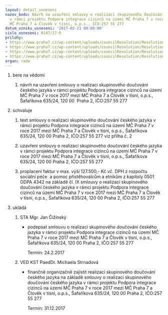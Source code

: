 ```yaml
---
layout: detail_usneseni
nazev_bodu: Návrh na uzavření smlouvy o realizaci skupinového doučování českého jazyka
  v rámci projektu Podpora integrace cizinců na území MČ Praha 7 v roce 2017 mezi
  MČ Praha 7 a Člověk v tísni, o.p.s., IČO:257 55 277
datum_vzniku_usneseni: '2017-02-21 00:00:00'
cislo_usneseni: 0147/17-R
prilohy:
- https://www.praha7.cz/wp-content/uploads/councilResolution/Resolutions/28848/export/duvodovazpravazverejnit~168912.doc
- https://www.praha7.cz/wp-content/uploads/councilResolution/Resolutions/28848/export/Smlouvaorealizaciskupinovehodoucovaniceskehojazyka_MCaCvt_zmenypro2017_III~168911.doc
- https://www.praha7.cz/wp-content/uploads/councilResolution/Resolutions/28848/export/usneseni~168910.pdf
- https://www.praha7.cz/wp-content/uploads/councilResolution/Resolutions/28848/export/export~296717.pdf
organ: rada
---
```

<ol class="urzList_view" id="urzList">
<li class="urzClass1" id=""><span name="1">bere na vědomí</span> 
<ol class="urzOlClass">
<li class="urzClass2" style="TEXT-ALIGN: left" id=""><span><p>návrh na uzavření smlouvy o realizaci skupinového doučování českého jazyka v rámci projektu Podpora integrace cizinců na území MČ Praha 7 v roce 2017 mezi MČ Praha 7 a Člověk v tísni, o.p.s., Šafaříkova 635/24, 120 00&nbsp; Praha 2, IČO:257 55 277</p></span></li></ol></li>
<li class="urzClass1" id=""><span name="24">schvaluje</span> 
<ol class="urzOlClass">
<li class="urzClass2" style="TEXT-ALIGN: left" id=""><span><p>text smlouvy o realizaci skupinového doučování českého jazyka v rámci projektu Podpora integrace cizinců na území MČ Praha 7 v roce 2017 mezi MČ Praha 7 a Člověk v tísni, o.p.s., Šafaříkova 635/24, 120 00 Praha 2, IČO:257 55 277 viz přílha č. 2</p></span></li>
<li class="urzClass2" style="TEXT-ALIGN: left" id=""><span><p>uzavření smlouvy o realizaci skupinového doučování českého jazyka v rámci projektu Podpora integrace cizinců na území MČ Praha 7 v roce 2017 mezi MČ Praha 7 a Člověk v tísni, o.p.s., Šafaříkova 635/24, 120 00 Praha 2, IČO:257 55 277</p></span></li>
<li class="urzClass2" style="TEXT-ALIGN: left" id=""><span><p>proplacení faktur v max. výši 127.500,- Kč vč. DPH z rozpočtu sociální péče&nbsp; a pomoc přistěhovalcům a etnikům z kapitoly 0501 ODPA 4342 na základě čl. IX smlouvy o realizaci skupinového doučování českého jazyka v rámci projektu Podpora integrace cizinců na území MČ Praha 7 v roce 2017 mezi MČ Praha 7 a Člověk v tísni, o.p.s., Šafaříkova 635/24, 120 00 Praha 2, IČO:257 55 277</p></span></li></ol></li><li class="urzClass1" id="urzUkoly"><span name="1">ukládá</span><ol class="urzOlClass"><li class="urzClass2"><span><p>STA Mgr. Jan Čižinský</p></span><ul class="urzUlClass"><li class="urzClass3"><span><p>podepsat smlouvu o realizaci skupinového doučování českého jazyka v rámci projektu Podpora integrace cizinců na území MČ Praha 7 v roce 2017 mezi MČ Praha 7 a Člověk v tísni, o.p.s., Šafaříkova 635/24, 120 00  Praha 2, IČO:257 55 277</p></span><span class="urzUkolTermin">  Termín:&nbsp;24.2.2017</span></li></ul></li><li class="urzClass2"><span><p>VED KST PaedDr. Michaela Strnadová</p></span><ul class="urzUlClass"><li class="urzClass3"><span><p>finančně organizačně zajistit realizaci skupinového doučování českého jazyka na základě smlouvy o realizaci skupinového doučování českého jazyka v rámci projektu Podpora integrace cizinců na území MČ Praha 7 v roce 2017 mezi MČ Praha 7 a Člověk v tísni, o.p.s., Šafaříkova 635/24, 120 00  Praha 2, IČO:257 55 277</p></span><span class="urzUkolTermin">  Termín:&nbsp;31.12.2017</span></li></ul></li></ol></li>
</ol>